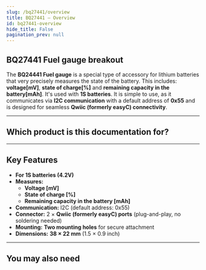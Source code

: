 ```yaml
---
slug: /bq27441/overview
title: BQ27441 – Overview
id: bq27441-overview 
hide_title: False
pagination_prev: null
---
```


## BQ27441 Fuel gauge breakout

The **BQ24441 Fuel gauge** is a special type of accessory for lithium batteries that very precisely measures the state of the battery. This includes: **voltage[mV]**, **state of charge[%]** and **remaining capacity in the battery[mAh]**. It's used with **1S batteries**. It is simple to use, as it communicates via **I2C communication** with a default address of **0x55** and is designed for seamless **Qwiic (formerly easyC) connectivity**.

<CenteredImage src="/img/bq27441/333065.jpg" alt="Fuel gauge BQ27441 breakout" caption="Fuel gauge BQ27441 breakout" />

---

## Which product is this documentation for?

<QuickLink 
  title="Fuel gauge BQ27441 breakout" 
  description="333065"
  url="https://soldered.com/product/fuel-gauge-bq27441-breakout/"
  image="/img/bq27441/333065.jpg" 
/>

---

## Key Features

- **For 1S batteries (4.2V)**
- **Measures:**
    - **Voltage [mV]**
    - **State of charge [%]**
    - **Remaining capacity in the battery [mAh]**
- **Communication:** I2C (default address: 0x55)  
- **Connector:** 2 × **Qwiic (formerly easyC) ports** (plug-and-play, no soldering needed)
- **Mounting:** **Two mounting holes** for secure attachment  
- **Dimensions:** **38 × 22 mm** (1.5 × 0.9 inch)   

---

## You may also need

<QuickLink 
  title="Qwiic cable" 
  description="Qwiic (formerly easyC) compatible cables with connectors on both ends, available in various lengths."
  url="https://soldered.com/product/easyc-cable/"
  image="/img/333311.webp" 
/>